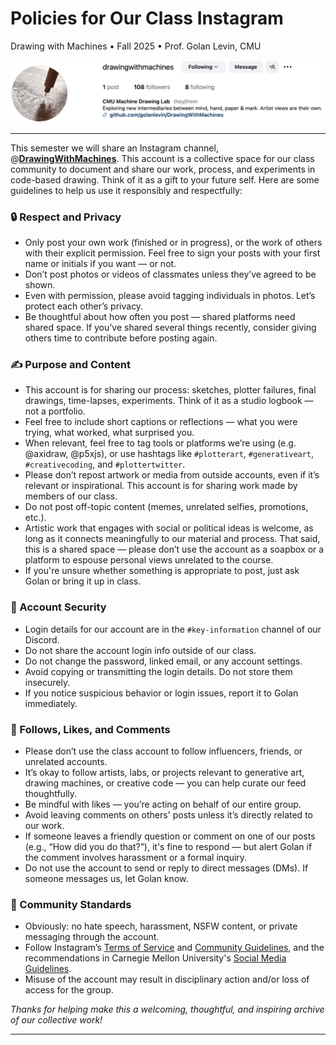 
# Policies for Our Class Instagram

Drawing with Machines • Fall 2025 • Prof. Golan Levin, CMU

![class instagram banner](img/dwm_instagram_banner.png)

---

This semester we will share an Instagram channel, @[**DrawingWithMachines**](https://www.instagram.com/drawingwithmachines/). This account is a collective space for our class community to document and share our work, process, and experiments in code-based drawing. Think of it as a gift to your future self. Here are some guidelines to help us use it responsibly and respectfully:

### 🔒 Respect and Privacy

* Only post your own work (finished or in progress), or the work of others with their explicit permission. Feel free to sign your posts with your first name or initials if you want — or not.
* Don’t post photos or videos of classmates unless they’ve agreed to be shown.
* Even with permission, please avoid tagging individuals in photos. Let’s protect each other’s privacy.
* Be thoughtful about how often you post — shared platforms need shared space. If you’ve shared several things recently, consider giving others time to contribute before posting again.

### ✍️ Purpose and Content

* This account is for sharing our process: sketches, plotter failures, final drawings, time-lapses, experiments. Think of it as a studio logbook — not a portfolio.
* Feel free to include short captions or reflections — what you were trying, what worked, what surprised you.
* When relevant, feel free to tag tools or platforms we’re using (e.g. @axidraw, @p5xjs), or use hashtags like `#plotterart`, `#generativeart`, `#creativecoding`, and `#plottertwitter`.
* Please don’t repost artwork or media from outside accounts, even if it’s relevant or inspirational. This account is for sharing work made by members of our class.
* Do not post off-topic content (memes, unrelated selfies, promotions, etc.).
* Artistic work that engages with social or political ideas is welcome, as long as it connects meaningfully to our material and process. That said, this is a shared space — please don’t use the account as a soapbox or a platform to espouse personal views unrelated to the course.
* If you're unsure whether something is appropriate to post, just ask Golan or bring it up in class.

### 🔐 Account Security

* Login details for our account are in the `#key-information` channel of our Discord.
* Do not share the account login info outside of our class.
* Do not change the password, linked email, or any account settings.
* Avoid copying or transmitting the login details. Do not store them insecurely.
* If you notice suspicious behavior or login issues, report it to Golan immediately.

### 🤝 Follows, Likes, and Comments

* Please don’t use the class account to follow influencers, friends, or unrelated accounts.
* It’s okay to follow artists, labs, or projects relevant to generative art, drawing machines, or creative code — you can help curate our feed thoughtfully.
* Be mindful with likes — you’re acting on behalf of our entire group.
* Avoid leaving comments on others' posts unless it’s directly related to our work.
* If someone leaves a friendly question or comment on one of our posts (e.g., “How did you do that?”), it's fine to respond — but alert Golan if the comment involves harassment or a formal inquiry.
* Do not use the account to send or reply to direct messages (DMs). If someone messages us, let Golan know.

### 🚫 Community Standards

* Obviously: no hate speech, harassment, NSFW content, or private messaging through the account.
* Follow Instagram’s [Terms of Service](https://help.instagram.com/581066165581870) and [Community Guidelines](https://transparency.meta.com/policies/community-standards/), and the recommendations in Carnegie Mellon University's [Social Media Guidelines](https://www.cmu.edu/engage/alumni/get-involved/volunteer/current-volunteers/forms/socialmediaguidelines.pdf).
* Misuse of the account may result in disciplinary action and/or loss of access for the group.

*Thanks for helping make this a welcoming, thoughtful, and inspiring archive of our collective work!*

---